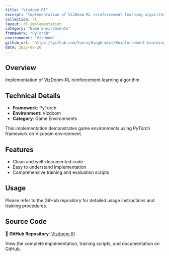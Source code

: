 ```yaml
---
title: "Vizdoom Rl"
excerpt: "Implementation of VizDoom-RL reinforcement learning algorithm"
collection: rl
layout: rl-implementation
category: "Game Environments"
framework: "PyTorch"
environment: "Vizdoom"
github_url: "https://github.com/YuvrajSingh-mist/Reinforcement-Learning/tree/master/VizDoom-RL"
date: 2025-08-20
---
```


## Overview
Implementation of VizDoom-RL reinforcement learning algorithm

## Technical Details
- **Framework**: PyTorch
- **Environment**: Vizdoom
- **Category**: Game Environments



This implementation demonstrates game environments using PyTorch framework on Vizdoom environment.

## Features
- Clean and well-documented code
- Easy to understand implementation
- Comprehensive training and evaluation scripts

## Usage
Please refer to the GitHub repository for detailed usage instructions and training procedures.


## Source Code
📁 **GitHub Repository**: [Vizdoom Rl](https://github.com/YuvrajSingh-mist/Reinforcement-Learning/tree/master/VizDoom-RL)

View the complete implementation, training scripts, and documentation on GitHub.

